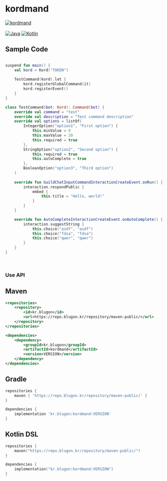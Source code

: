 # kordmand

[![kordmand](https://img.shields.io/badge/kordmand-0.0.6-blue.svg)]()
<br><br>
[![Java](https://img.shields.io/badge/Java-21-FF7700.svg?logo=java)]()
[![Kotlin](https://img.shields.io/badge/Kotlin-2.0.0-186FCC.svg?logo=kotlin)]()


## Sample Code

```kotlin

suspend fun main() {
    val kord = Kord("TOKEN")
    
    TestCommand(kord).let {
        kord.registerGlobalCommand(it)
        kord.registerEvent()
    }
}

class TestCommand(bot: Kord): Command(bot) {
    override val command = "test"
    override val description = "Test command description"
    override val options = listOf(
        IntegerOption("option1", "First option") {
            this.minValue = 0
            this.maxValue = 20
            this.required = true
        },
        StringOption("option2", "Second option") {
            this.required = true
            this.autoComplete = true
        },
        BooleanOption("option3", "Third option")
    )
    
    override fun GuildChatInputCommandInteractionCreateEvent.onRun() {
        interaction.respondPublic {
            embed {
                this.title = "Hello, world!"
            }
        }
    }

    override fun AutoCompleteInteractionCreateEvent.onAutoComplete() {
        interaction.suggestString {
            this.choice("asdf", "asdf")
            this.choice("fdsa", "fdsa")
            this.choice("qwer", "qwer")
        }
    }
}
```

<br>

### Use API

## Maven
```xml
<repositories>
    <repository>
        <id>kr.blugon</id>
        <url>https://repo.blugon.kr/repository/maven-public/</url>
    </repository>
</repositories>

<dependencies>
    <dependency>
        <groupId>kr.blugon</groupId>
        <artifactId>kordmand</artifactId>
        <version>VERSION</version>
    </dependency>
</dependencies>
```


## Gradle
```groovy
repositories {
    maven { 'https://repo.blugon.kr/repository/maven-public/' }
}

dependencies {
    implementation 'kr.blugon:kordmand:VERSION'
}
```

## Kotlin DSL
```kotlin
repositories {
    maven("https://repo.blugon.kr/repository/maven-public/")
}

dependencies {
    implementation("kr.blugon:kordmand:VERSION")
}
```
